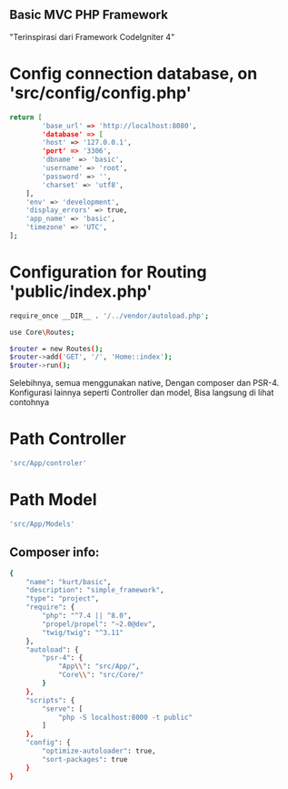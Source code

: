 ## Basic MVC PHP Framework

"Terinspirasi dari Framework CodeIgniter 4"

# Config connection database, on 'src/config/config.php'

``` bash
return [
        'base_url' => 'http://localhost:8080',
        'database' => [
        'host' => '127.0.0.1',
        'port' => '3306',
        'dbname' => 'basic',
        'username' => 'root',
        'password' => '',
        'charset' => 'utf8',
    ],
    'env' => 'development',
    'display_errors' => true,
    'app_name' => 'basic',
    'timezone' => 'UTC',
];
```
# Configuration for Routing 'public/index.php'

```bash
require_once __DIR__ . '/../vendor/autoload.php';

use Core\Routes;

$router = new Routes();
$router->add('GET', '/', 'Home::index');
$router->run();
```

Selebihnya, semua menggunakan native, Dengan composer dan PSR-4. Konfigurasi lainnya seperti Controller dan model, Bisa langsung di lihat contohnya

# Path Controller

```bash
'src/App/controler'
```

# Path Model

```bash
'src/App/Models'
```

## Composer info:

``` bash
{
    "name": "kurt/basic",
    "description": "simple_framework",
    "type": "project",
    "require": {
        "php": "^7.4 || ^8.0",
        "propel/propel": "~2.0@dev",
        "twig/twig": "^3.11"
    },
    "autoload": {
        "psr-4": {
            "App\\": "src/App/",
            "Core\\": "src/Core/"
        }
    },
    "scripts": {
        "serve": [
            "php -S localhost:8000 -t public"
        ]
    },
    "config": {
        "optimize-autoloader": true,
        "sort-packages": true
    }
}
```